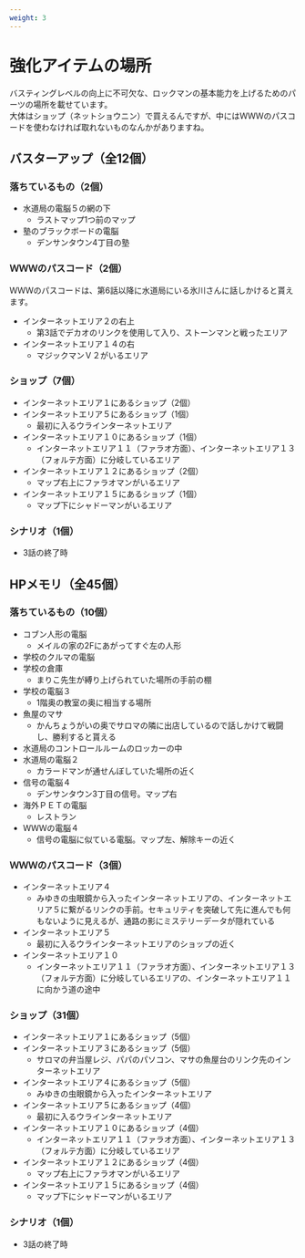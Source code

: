 ```yaml
---
weight: 3
---
```


# 強化アイテムの場所

バスティングレベルの向上に不可欠な、ロックマンの基本能力を上げるためのパーツの場所を載せています。<br />
大体はショップ（ネットショウニン）で買えるんですが、中にはＷＷＷのパスコードを使わなければ取れないものなんかがありますね。

## バスターアップ（全12個）	
### 落ちているもの（2個）
* 水道局の電脳５の網の下
  * ラストマップ1つ前のマップ
* 塾のブラックボードの電脳
  * デンサンタウン4丁目の塾

### ＷＷＷのパスコード（2個）
ＷＷＷのパスコードは、第6話以降に水道局にいる氷川さんに話しかけると貰えます。

* インターネットエリア２の右上
  * 第3話でデカオのリンクを使用して入り、ストーンマンと戦ったエリア
* インターネットエリア１４の右
  * マジックマンＶ２がいるエリア

### ショップ（7個）
* インターネットエリア１にあるショップ（2個）
* インターネットエリア５にあるショップ（1個）
  * 最初に入るウラインターネットエリア
* インターネットエリア１０にあるショップ（1個）
  * インターネットエリア１１（ファラオ方面）、インターネットエリア１３（フォルテ方面）に分岐しているエリア
* インターネットエリア１２にあるショップ（2個）
  * マップ右上にファラオマンがいるエリア
* インターネットエリア１５にあるショップ（1個）
  * マップ下にシャドーマンがいるエリア

### シナリオ（1個）
* 3話の終了時

## HPメモリ（全45個）	
### 落ちているもの（10個）
* コブン人形の電脳
  * メイルの家の2Fにあがってすぐ左の人形
* 学校のクルマの電脳
* 学校の倉庫
  * まりこ先生が縛り上げられていた場所の手前の棚
* 学校の電脳３
  * 1階奥の教室の奥に相当する場所
* 魚屋のマサ
  * かんちょうがいの奥でサロマの隣に出店しているので話しかけて戦闘し、勝利すると貰える
* 水道局のコントロールルームのロッカーの中
* 水道局の電脳２
  * カラードマンが通せんぼしていた場所の近く
* 信号の電脳４
  * デンサンタウン3丁目の信号。マップ右
* 海外ＰＥＴの電脳
  * レストラン
* ＷＷＷの電脳４
  * 信号の電脳に似ている電脳。マップ左、解除キーの近く

### ＷＷＷのパスコード（3個）
* インターネットエリア４
  * みゆきの虫眼鏡から入ったインターネットエリアの、インターネットエリア５に繋がるリンクの手前。セキュリティを突破して先に進んでも何もないように見えるが、通路の影にミステリーデータが隠れている
* インターネットエリア５ 
  * 最初に入るウラインターネットエリアのショップの近く
* インターネットエリア１０
  * インターネットエリア１１（ファラオ方面）、インターネットエリア１３（フォルテ方面）に分岐しているエリアの、インターネットエリア１１に向かう道の途中

### ショップ（31個）
* インターネットエリア１にあるショップ（5個）
* インターネットエリア３にあるショップ（5個）
  * サロマの弁当屋レジ、パパのパソコン、マサの魚屋台のリンク先のインターネットエリア
* インターネットエリア４にあるショップ（5個）
  * みゆきの虫眼鏡から入ったインターネットエリア
* インターネットエリア５にあるショップ（4個）
  * 最初に入るウラインターネットエリア
* インターネットエリア１０にあるショップ（4個）
  * インターネットエリア１１（ファラオ方面）、インターネットエリア１３（フォルテ方面）に分岐しているエリア
* インターネットエリア１２にあるショップ（4個）
  * マップ右上にファラオマンがいるエリア
* インターネットエリア１５にあるショップ（4個）
  * マップ下にシャドーマンがいるエリア

### シナリオ（1個）
* 3話の終了時